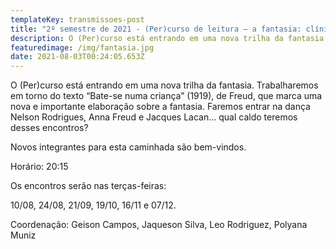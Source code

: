 ```yaml
---
templateKey: transmissoes-post
title: "2º semestre de 2021 - (Per)curso de leitura – a fantasia: clínica e arte"
description: O (Per)curso está entrando em uma nova trilha da fantasia.
featuredimage: /img/fantasia.jpg
date: 2021-08-03T00:24:05.653Z
---
```

<!--StartFragment-->

O (Per)curso está entrando em uma nova trilha da fantasia. Trabalharemos em torno do texto “Bate-se numa criança” (1919), de Freud, que marca uma nova e importante elaboração sobre a fantasia. Faremos entrar na dança Nelson Rodrigues, Anna Freud e Jacques Lacan… qual caldo teremos desses encontros?

Novos integrantes para esta caminhada são bem-vindos.

Horário: 20:15

Os encontros serão nas terças-feiras:

10/08, 24/08, 21/09, 19/10, 16/11 e 07/12.

Coordenação: Geison Campos, Jaqueson Silva, Leo Rodriguez, Polyana Muniz

<!--EndFragment-->